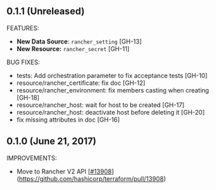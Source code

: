 ## 0.1.1 (Unreleased)

FEATURES:

* **New Data Source**: `rancher_setting` [GH-13]
* **New Resource:** `rancher_secret` [GH-11]

BUG FIXES:

* tests: Add orchestration parameter to fix acceptance tests [GH-10]
* resource/rancher_certificate: fix doc [GH-12]
* resource/rancher_environment: fix members casting when creating [GH-18]
* resource/rancher_host: wait for host to be created [GH-17]
* resource/rancher_host: deactivate host before deleting it [GH-20]
* fix missing attributes in doc [GH-16]

## 0.1.0 (June 21, 2017)

IMPROVEMENTS:

* Move to Rancher V2 API [[#13908](https://github.com/terraform-providers/terraform-provider-rancher/issues/13908)](https://github.com/hashicorp/terraform/pull/13908)
